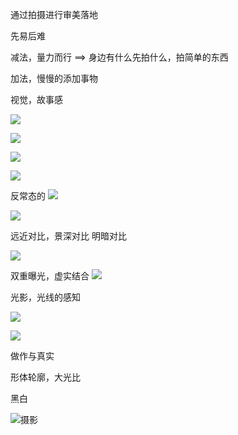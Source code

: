 通过拍摄进行审美落地

先易后难

减法，量力而行 ==> 身边有什么先拍什么，拍简单的东西

加法，慢慢的添加事物

视觉，故事感

![](https://cdn.jsdelivr.net/gh/Vixcity/FigureBed/img/202203051518213.png)

![](https://cdn.jsdelivr.net/gh/Vixcity/FigureBed/img/202203051520571.png)

![](https://cdn.jsdelivr.net/gh/Vixcity/FigureBed/img/202203051522969.png)

![](https://cdn.jsdelivr.net/gh/Vixcity/FigureBed/img/202203051525597.png)

反常态的
![](https://cdn.jsdelivr.net/gh/Vixcity/FigureBed/img/202203051525082.png)

![](https://cdn.jsdelivr.net/gh/Vixcity/FigureBed/img/202203051527685.png)

远近对比，景深对比
明暗对比

![](https://cdn.jsdelivr.net/gh/Vixcity/FigureBed/img/202203051529779.png)

双重曝光，虚实结合
![](https://cdn.jsdelivr.net/gh/Vixcity/FigureBed/img/202203051535774.png)

光影，光线的感知

![](https://cdn.jsdelivr.net/gh/Vixcity/FigureBed/img/202203051538492.png)

![](https://cdn.jsdelivr.net/gh/Vixcity/FigureBed/img/202203051540700.png)

做作与真实

形体轮廓，大光比

黑白

![摄影](https://cdn.jsdelivr.net/gh/Vixcity/FigureBed/img/202203051554849.png)